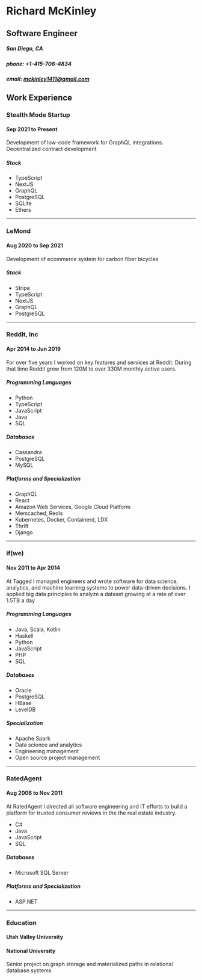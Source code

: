 # Richard McKinley
## Software Engineer
##### San Diego, CA
##### phone: +1-415-706-4834
##### email: mckinley1411@gmail.com

## Work Experience




### Stealth Mode Startup
#### Sep 2021 to Present

Development of low-code framework for GraphQL integrations. Decentralized contract development

##### Stack
  * TypeScript
  * NextJS
  * GraphQL
  * PostgreSQL
  * SQLite
  * Ethers


_____


### LeMond
#### Aug 2020 to Sep 2021

Development of ecommerce system for carbon fiber bicycles

##### Stack
  * Stripe
  * TypeScript
  * NextJS
  * GraphQL
  * PostgreSQL


_____


### Reddit, Inc
#### Apr 2014 to Jun 2019

For over five years I worked on key features and services at Reddit. During that time Reddit grew from 120M to over 330M monthly active users.

##### Programming Languages
  * Python
  * TypeScript
  * JavaScript
  * Java
  * SQL
##### Databases
  * Cassandra
  * PostgreSQL
  * MySQL
##### Platforms and Specialization
  * GraphQL
  * React
  * Amazon Web Services, Google Cloud Platform
  * Memcached, Redis
  * Kubernetes, Docker, Containerd, LDX
  * Thrift
  * Django


_____


### if(we)
#### Nov 2011 to Apr 2014

At Tagged I managed engineers and wrote software for data science, analytics, and machine learning systems to power data-driven decisions. I applied big data principles to analyze a dataset growing at a rate of over 1.5TB a day

##### Programming Languages
  * Java, Scala, Kotlin
  * Haskell
  * Python
  * JavaScript
  * PHP
  * SQL
##### Databases
  * Oracle
  * PostgreSQL
  * HBase
  * LevelDB
##### Specialization
  * Apache Spark
  * Data science and analytics
  * Engineering management
  * Open source project management


_____


### RatedAgent
#### Aug 2006 to Nov 2011

At RatedAgent I directed all software engineering and IT efforts to build a platform for trusted consumer reviews in the the real estate industry.

  * C#
  * Java
  * JavaScript
  * SQL
##### Databases
  * Microsoft SQL Server
##### Platforms and Specialization
  * ASP.NET


_____


### Education
#### Utah Valley University
#### National University
Senior project on graph storage and materialized paths in relational database systems
